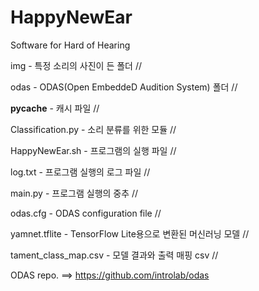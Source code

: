 # HappyNewEar
Software for Hard of Hearing

img - 특정 소리의 사진이 든 폴더 //

odas - ODAS(Open EmbeddeD Audition System) 폴더 //

__pycache__ - 캐시 파일 //

Classification.py - 소리 분류를 위한 모듈 //

HappyNewEar.sh - 프로그램의 실행 파일 //

log.txt - 프로그램 실행의 로그 파일 //

main.py - 프로그램 실행의 중추 //

odas.cfg - ODAS configuration file //

yamnet.tflite - TensorFlow Lite용으로 변환된 머신러닝 모델 //

tament_class_map.csv - 모델 결과와 출력 매핑 csv //

ODAS repo. ==> https://github.com/introlab/odas
